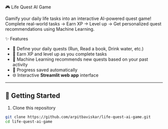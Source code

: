  🎮 Life Quest AI Game  

Gamify your daily life tasks into an interactive AI-powered quest game!  
Complete real-world tasks → Earn XP → Level up → Get personalized quest recommendations using Machine Learning.  



✨ Features
- 📝 Define your daily quests (Run, Read a book, Drink water, etc.)  
- 🎯 Earn XP and level up as you complete tasks  
- 🤖 Machine Learning recommends new quests based on your past activity  
- 💾 Progress saved automatically  
- 🌐 Interactive **Streamlit web app** interface  

---

## 🚀 Getting Started  

1. Clone this repository
```bash
git clone https://github.com/arpitbaviskar/life-quest-ai-game.git
cd life-quest-ai-game
